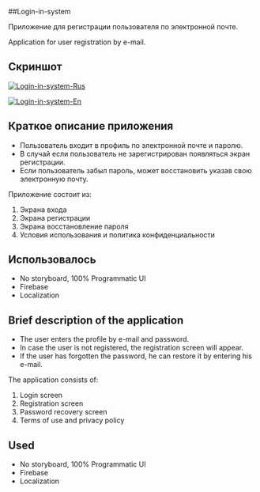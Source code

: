 ##Login-in-system

Приложение для регистрации пользователя по электронной почте.

Application for user registration by e-mail.

## Скриншот
<a href="https://ibb.co/f8jWDLs"><img src="https://i.ibb.co/TK9GWds/Login-in-system-Rus.jpg" alt="Login-in-system-Rus" border="0"></a>

<a href="https://ibb.co/p0CHnW2"><img src="https://i.ibb.co/Bz8hw4L/Login-in-system-En.jpg" alt="Login-in-system-En" border="0"></a>


## Краткое описание приложения
- Пользователь входит в профиль по электронной почте и паролю.
- В случай если пользователь не зарегистрирован появляться экран регистрации.
- Если пользователь забыл пароль, может восстановить указав свою электронную почту.

Приложение состоит из:
1. Экрана входа
2. Экрана регистрации
3. Экрана восстановление пароля
4. Условия использования и политика конфиденциальности

## **Использовалось**
- No storyboard, 100% Programmatic UI
- Firebase
- Localization


## Brief description of the application
- The user enters the profile by e-mail and password.
- In case the user is not registered, the registration screen will appear.
- If the user has forgotten the password, he can restore it by entering his e-mail.

The application consists of:
1. Login screen
2. Registration screen
3. Password recovery screen
4. Terms of use and privacy policy


## **Used**
- No storyboard, 100% Programmatic UI
- Firebase
- Localization
